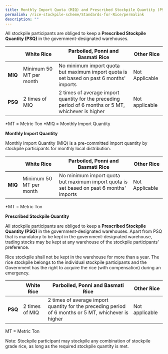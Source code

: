 ```yaml
---
title: Monthly Import Quota (MIQ) and Prescribed Stockpile Quantity (PSQ)
permalink: /rice-stockpile-scheme/Standards-for-Rice/permalink
description: ""
---
```


All stockpile participants are obliged to keep a **Prescribed Stockpile Quantity (PSQ)** in the government-designated warehouses.



|  | White Rice | Parboiled, Ponni and Basmati Rice | Other Rice| 
| -------- | -------- | -------- | -------|
| **MIQ** | Minimum 50 MT per month   | No minimum import quota but maximum import quota is set based on past 6 months' imports  | Not Applicable 
|**PSQ**| 2 times of MIQ| 2 times of average import quantity for the preceding period of 6 months or 5 MT, whichever is higher | Not applicable 

*MT = Metric Ton
*MIQ = Monthly Import Quantity 

**Monthly Import Quantity**

Monthly Import Quantity (MIQ) is a pre-committed import quantity by stockpile participants for monthly local distribution.

|  | White Rice | Parboiled, Ponni and Basmati Rice | Other Rice| 
| -------- | -------- | -------- | -------|
| **MIQ** | Minimum 50 MT per month   | No minimum import quota but maximum import quota is set based on past 6 months' imports  | Not Applicable 

*MT = Metric Ton

**Prescribed Stockpile Quantity**

All stockpile participants are obliged to keep a **Prescribed Stockpile Quantity (PSQ)** in the government-designated warehouses. Apart from PSQ that is mandatory to be kept in the government-designated warehouse, trading stocks may be kept at any warehouse of the stockpile participants' preference. 

Rice stockpile shall not be kept in the warehouse for more than a year. The rice stockpile belongs to the individual stockpile participants and the Government has the right to acquire the rice (with compensation) during an emergency. 

|  | White Rice | Parboiled, Ponni and Basmati Rice | Other Rice| 
| -------- | -------- | -------- | -------|
|**PSQ**| 2 times of MIQ| 2 times of average import quantity for the preceding period of 6 months or 5 MT, whichever is higher | Not applicable 

MT = Metric Ton


Note: Stockpile participant may stockpile any combination of stockpile grade rice, as long as the required stockpile quantity is met.
